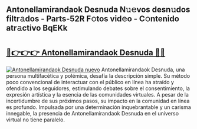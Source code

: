 ## Antonellamirandaok Desnuda N𝚞𝚎vos desn𝚞dos filtr𝚊dos - Parts-52R F𝚘tos vid𝚎o - C𝚘ntenido atr𝚊ctivo BqEKk

# <h2><a href="http://mb041m0.tromn.icu/?c=Antonellamirandaok+Desnuda">🔗👉👉👉 Antonellamirandaok Desnuda 🔗🔗</a></h2>

[![Antonellamirandaok Desnuda nuevo](https://i.imgur.com/pEAQMta.gif)](http://mb041m0.tromn.icu/?c=Antonellamirandaok+Desnuda)
Antonellamirandaok Desnuda, una persona multifacética y polémica, desafía la descripción simple. Su método poco convencional de interactuar con el público en línea ha atraído y ofendido a los seguidores, estimulando debates sobre el consentimiento, la expresión artística y la esencia de las comunidades virtuales. A pesar de la incertidumbre de sus próximos pasos, su impacto en la comunidad en línea es profundo. Impulsada por una determinación inquebrantable y un carisma innegable, la presencia de Antonellamirandaok Desnuda en el universo virtual no tiene paralelo.
